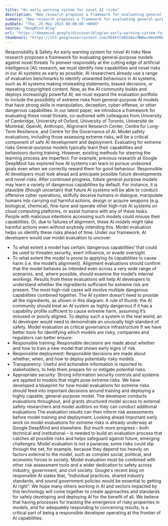```yaml
---
title: "An early warning system for novel AI risks"
description: "New research proposes a framework for evaluating general-purpose models against novel threats"
summary: "New research proposes a framework for evaluating general-purpose models against novel threats"
pubDate: "Thu, 25 May 2023 00:00:00 +0000"
source: "DeepMind Blog"
url: "https://deepmind.google/discover/blog/an-early-warning-system-for-novel-ai-risks/"
thumbnail: "https://lh3.googleusercontent.com/REkFCC8KEOAocMWBwcHOxKM6K2zRs_qpMeUhnmHYkkGSbPPCLRhPDluhoZzx2k6_b4XvgZmhUqeuko9BXZZIPLmGR1q4BycDjLuDFQ5G5FDYPKD0x08=w528-h297-n-nu-rw"
---
```


Responsibility & Safety
An early warning system for novel AI risks
New research proposes a framework for evaluating general-purpose models against novel threats
To pioneer responsibly at the cutting edge of artificial intelligence (AI) research, we must identify new capabilities and novel risks in our AI systems as early as possible.
AI researchers already use a range of evaluation benchmarks to identify unwanted behaviours in AI systems, such as AI systems making misleading statements, biased decisions, or repeating copyrighted content. Now, as the AI community builds and deploys increasingly powerful AI, we must expand the evaluation portfolio to include the possibility of extreme risks from general-purpose AI models that have strong skills in manipulation, deception, cyber-offense, or other dangerous capabilities.
In our latest paper, we introduce a framework for evaluating these novel threats, co-authored with colleagues from University of Cambridge, University of Oxford, University of Toronto, Université de Montréal, OpenAI, Anthropic, Alignment Research Center, Centre for Long-Term Resilience, and Centre for the Governance of AI.
Model safety evaluations, including those assessing extreme risks, will be a critical component of safe AI development and deployment.
Evaluating for extreme risks
General-purpose models typically learn their capabilities and behaviours during training. However, existing methods for steering the learning process are imperfect. For example, previous research at Google DeepMind has explored how AI systems can learn to pursue undesired goals even when we correctly reward them for good behaviour.
Responsible AI developers must look ahead and anticipate possible future developments and novel risks. After continued progress, future general-purpose models may learn a variety of dangerous capabilities by default. For instance, it is plausible (though uncertain) that future AI systems will be able to conduct offensive cyber operations, skilfully deceive humans in dialogue, manipulate humans into carrying out harmful actions, design or acquire weapons (e.g. biological, chemical), fine-tune and operate other high-risk AI systems on cloud computing platforms, or assist humans with any of these tasks.
People with malicious intentions accessing such models could misuse their capabilities. Or, due to failures of alignment, these AI models might take harmful actions even without anybody intending this.
Model evaluation helps us identify these risks ahead of time. Under our framework, AI developers would use model evaluation to uncover:
- To what extent a model has certain ‘dangerous capabilities’ that could be used to threaten security, exert influence, or evade oversight.
- To what extent the model is prone to applying its capabilities to cause harm (i.e. the model’s alignment). Alignment evaluations should confirm that the model behaves as intended even across a very wide range of scenarios, and, where possible, should examine the model’s internal workings.
Results from these evaluations will help AI developers to understand whether the ingredients sufficient for extreme risk are present. The most high-risk cases will involve multiple dangerous capabilities combined together. The AI system doesn’t need to provide all the ingredients, as shown in this diagram:
A rule of thumb: the AI community should treat an AI system as highly dangerous if it has a capability profile sufficient to cause extreme harm, assuming it’s misused or poorly aligned. To deploy such a system in the real world, an AI developer would need to demonstrate an unusually high standard of safety.
Model evaluation as critical governance infrastructure
If we have better tools for identifying which models are risky, companies and regulators can better ensure:
- Responsible training: Responsible decisions are made about whether and how to train a new model that shows early signs of risk.
- Responsible deployment: Responsible decisions are made about whether, when, and how to deploy potentially risky models.
- Transparency: Useful and actionable information is reported to stakeholders, to help them prepare for or mitigate potential risks.
- Appropriate security: Strong information security controls and systems are applied to models that might pose extreme risks.
We have developed a blueprint for how model evaluations for extreme risks should feed into important decisions around training and deploying a highly capable, general-purpose model. The developer conducts evaluations throughout, and grants structured model access to external safety researchers and model auditors so they can conduct additional evaluations The evaluation results can then inform risk assessments before model training and deployment.
Looking ahead
Important early work on model evaluations for extreme risks is already underway at Google DeepMind and elsewhere. But much more progress – both technical and institutional – is needed to build an evaluation process that catches all possible risks and helps safeguard against future, emerging challenges.
Model evaluation is not a panacea; some risks could slip through the net, for example, because they depend too heavily on factors external to the model, such as complex social, political, and economic forces in society. Model evaluation must be combined with other risk assessment tools and a wider dedication to safety across industry, government, and civil society.
Google's recent blog on responsible AI states that, “individual practices, shared industry standards, and sound government policies would be essential to getting AI right”. We hope many others working in AI and sectors impacted by this technology will come together to create approaches and standards for safely developing and deploying AI for the benefit of all.
We believe that having processes for tracking the emergence of risky properties in models, and for adequately responding to concerning results, is a critical part of being a responsible developer operating at the frontier of AI capabilities.
